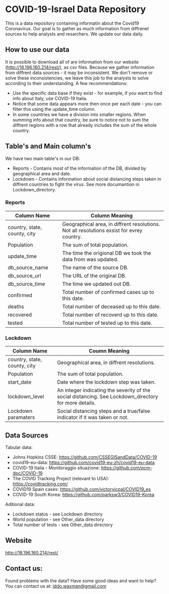 # COVID-19-Israel Data Repository

This is a data repository containing informatin about the Covid19 Coronavirus.
Our goal is to gather as much information from diffrenet sources to help analysts and resarchers.
We update our data daily.

## How to use our data

It is possible to download all of are information from our website (http://18.196.160.214/rest/), as csv files.
Because we gather information from diffrent data sources - it may be inconsistent. We don't remove or solve these inconsistencies, we leave this job to the analysts to solve according to their understanding.
A few recommendations:
* Use the specific data base if they exist - for example, if you want to find info about Italy, use COVID-19 Italia.
* Notice that some data appears more then once per each date - you can filter this using the update_time column.
* In some countries we have a division into smaller regions. When summing info about that country, be sure to notice not to sum the diffrent regions with a row that already includes the sum of the whole country.

## Table's and Main column's

We have two main table's in our DB:
* Reports - Contains most of the information of the DB, divided by geographical area and date.
* Lockdown - Contains information about social distancing steps taken in diffrent countries to fight the virus. See more documantion in Lockdown_directory.

### Reports

Column Name | Column Meaning
------------ | -------------
country, state, county, city | Geographical area, in diffrent resolutions. Not all resolutions exsist for evrey country.
Population | The sum of total population.
update_time | The time the origional DB we took the data from was updated.
db_source_name | The name of the source DB.
db_source_url | The URL of the original DB.
db_source_time | The time we updated out DB.
confirmed | Total number of confirmed cases up to this date.
deaths | Total number of deceased up to this date.
recovered | Total number of recoverd up to this date.
tested | Total number of tested up to this date.

### Lockdown

Column Name | Coumn Meaning
------------ | -------------
country, state, county, city | Geographical area, in diffrent resolutions.
Population | The sum of total population.
start_date | Date where the lockdown step was taken.
lockdown_level | An integer indicating the severity of the social distancing. See Lockdown_directory for more details.
Lockdown paramaters | Social distancing steps and a true/false indicator if it was taken or not. 

## Data Sources

Tabular data:
* Johns Hopkins CSSE: https://github.com/CSSEGISandData/COVID-19
* covid19-eu-data: https://github.com/covid19-eu-zh/covid19-eu-data
* COVID-19 Italia - Monitoraggio situazione: https://github.com/pcm-dpc/COVID-19
* The COVID Tracking Project (relevant to USA): https://covidtracking.com/
* COVID19 Spain cases: https://github.com/victorvicpal/COVID19_es
* COVID-19 South Korea: https://github.com/parksw3/COVID19-Korea

Aditional data:
* Lockdown status - see Lockdown directory
* World population - see Other_data directory
* Total number of tests - see Other_data directory

## Website
http://18.196.160.214/rest/

## Contact us:
Found problems with the data? Have some good ideas and want to help?
You can contact us at: iddo.waxman@gmail.com
